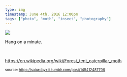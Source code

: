 ```yaml
---
type: img
timestamp: June 4th, 2016 12:00pm
tags: ["photo", "moth", "insect", "photography"]
---
```

<img src="https://saturdayxiii.github.io/media/media/145412487706.jpg"/>
                                                                                          
Hang on a minute.

<br/>

<a href="https://en.wikipedia.org/wiki/Forest_tent_caterpillar_moth" target="_blank">https://en.wikipedia.org/wiki/Forest_tent_caterpillar_moth</a><br/>
 
                                    
                
                
                
                
                                
<small>source: https://saturdayxiii.tumblr.com/post/145412487706</small>